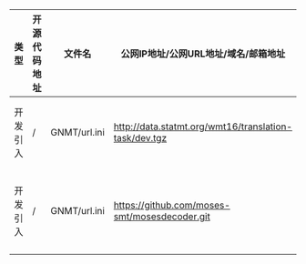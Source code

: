 | 类型 | 开源代码地址 | 文件名 | 公网IP地址/公网URL地址/域名/邮箱地址 | 用途说明 |
| ---- | ------------ | ------ | ------------------------------------ | -------- |
|开发引入|/|GNMT/url.ini|http://data.statmt.org/wmt16/translation-task/dev.tgz|下载数据集|
|开发引入|/|GNMT/url.ini|https://github.com/moses-smt/mosesdecoder.git|获取开源代码|